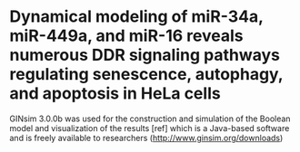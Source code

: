# Dynamical modeling of miR-34a, miR-449a, and miR-16 reveals numerous DDR signaling pathways regulating senescence, autophagy, and apoptosis in HeLa cells
GINsim 3.0.0b was used for the construction and simulation of the Boolean model and visualization of the results [ref] which is a Java-based software and is freely available to researchers (http://www.ginsim.org/downloads) 
